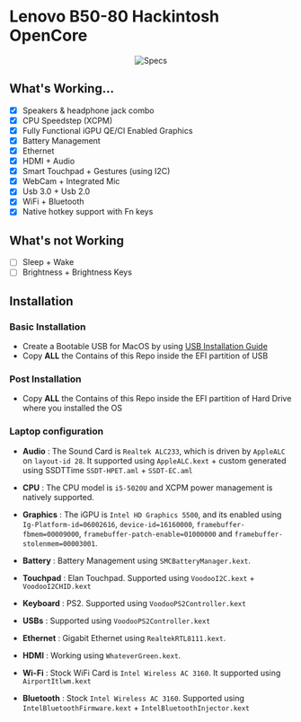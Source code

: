 # Lenovo B50-80 Hackintosh OpenCore

<p align="center">
  <img src="https://i.imgur.com/PVU1xHf.png" alt="Specs">
</p>

## What's Working...
 - [x] Speakers & headphone jack combo
 - [x] CPU Speedstep (XCPM)
 - [x] Fully Functional iGPU QE/CI Enabled Graphics
 - [x] Battery Management
 - [x] Ethernet
 - [x] HDMI + Audio
 - [x] Smart Touchpad + Gestures (using I2C)
 - [x] WebCam + Integrated Mic
 - [x] Usb 3.0 + Usb 2.0
 - [x] WiFi + Bluetooth
 - [x] Native hotkey support with Fn keys

## What's not Working
 - [ ] Sleep + Wake
 - [ ] Brightness + Brightness Keys

## Installation

###  Basic Installation

- Create a Bootable USB for MacOS by using [USB Installation Guide](https://dortania.github.io/OpenCore-Install-Guide/installer-guide/mac-install.html)
- Copy **ALL** the Contains of this Repo inside the EFI partition of USB

### Post Installation

- Copy **ALL** the Contains of this Repo inside the EFI partition of Hard Drive where you installed the OS

### Laptop configuration


- **Audio** : The Sound Card is `Realtek ALC233`, which is driven by `AppleALC` on `layout-id 28`. It supported using `AppleALC.kext` + custom generated using SSDTTime `SSDT-HPET.aml` + `SSDT-EC.aml`

- **CPU** : The CPU model is `i5-5020U` and XCPM power management is natively supported.

- **Graphics** : The iGPU is `Intel HD Graphics 5500`, and its enabled using `Ig-Platform-id=06002616`, `device-id=16160000`, `framebuffer-fbmem=00009000`, `framebuffer-patch-enable=01000000` and `framebuffer-stolenmem=00003001`.

- **Battery** : Battery Management using `SMCBatteryManager.kext`.

- **Touchpad** : Elan Touchpad. Supported using `VoodooI2C.kext` + `VoodooI2CHID.kext`

- **Keyboard** : PS2. Supported using `VoodooPS2Controller.kext`

- **USBs** :  Supported using `VoodooPS2Controller.kext`

- **Ethernet** : Gigabit Ethernet using `RealtekRTL8111.kext`.

- **HDMI** : Working using `WhateverGreen.kext`.

- **Wi-Fi** : Stock WiFi Card is `Intel Wireless AC 3160`. It supported using `AirportItlwm.kext`

- **Bluetooth** : Stock `Intel Wireless AC 3160`. Supported using `IntelBluetoothFirmware.kext` + `IntelBluetoothInjector.kext`
